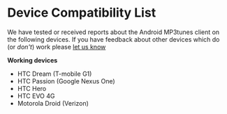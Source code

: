 # Device Compatibility List #

We have tested or received reports about the Android MP3tunes client on the following devices. If you have feedback about other devices which do (or _don't_) work please [let us know](mailto:mp3tunes.android@gmail.com)

**Working devices**

  * HTC Dream (T-mobile G1)
  * HTC Passion (Google Nexus One)
  * HTC Hero
  * HTC EVO 4G
  * Motorola Droid (Verizon)